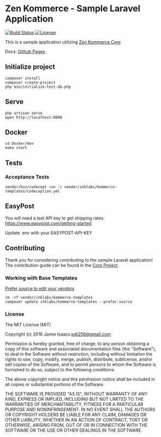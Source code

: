 # Zen Kommerce - Sample Laravel Application

[![Build Status](https://travis-ci.org/inklabs/kommerce-laravel.svg?branch=master)](https://travis-ci.org/inklabs/kommerce-laravel)
[![License](https://img.shields.io/packagist/l/inklabs/kommerce-laravel.svg)](https://github.com/inklabs/kommerce-laravel/blob/master/LICENSE.txt)

This is a sample application utilizing [Zen Kommerce Core](https://github.com/inklabs/kommerce-core)

Docs: [Github Pages](https://inklabs.github.io/kommerce-laravel)

## Initialize project

```
composer install
composer create-project
php bin/initialize-test-db.php
```

## Serve

```
php artisan serve
open http://localhost:8000
```

## Docker

```
cd Docker/dev
make start
```

## Tests

### Acceptance Tests

`vendor/bin/codecept run -c vendor/inklabs/kommerce-templates/codeception.yml`

## EasyPost

You will need a test API key to get shipping rates. https://www.easypost.com/getting-started

Update .env with your EASYPOST-API-KEY

## Contributing

Thank you for considering contributing to the sample Laravel application! The contribution guide can be found in the [Core Project](https://github.com/inklabs/kommerce-core/blob/master/CONTRIBUTING.md).

### Working with Base Templates

[Prefer source to edit your vendors](https://moquet.net/blog/5-features-about-composer-php/#5.-prefer-source-to-edit-your-vendors)

```
rm -rf vendor/inklabs/kommerce-templates
composer update inklabs/kommerce-templates --prefer-source
```

### License

The MIT License (MIT)

Copyright (c) 2016 Jamie Isaacs <pdt256@gmail.com>

Permission is hereby granted, free of charge, to any person obtaining a copy
of this software and associated documentation files (the "Software"), to deal
in the Software without restriction, including without limitation the rights
to use, copy, modify, merge, publish, distribute, sublicense, and/or sell
copies of the Software, and to permit persons to whom the Software is
furnished to do so, subject to the following conditions:

The above copyright notice and this permission notice shall be included in
all copies or substantial portions of the Software.

THE SOFTWARE IS PROVIDED "AS IS", WITHOUT WARRANTY OF ANY KIND, EXPRESS OR
IMPLIED, INCLUDING BUT NOT LIMITED TO THE WARRANTIES OF MERCHANTABILITY,
FITNESS FOR A PARTICULAR PURPOSE AND NONINFRINGEMENT. IN NO EVENT SHALL THE
AUTHORS OR COPYRIGHT HOLDERS BE LIABLE FOR ANY CLAIM, DAMAGES OR OTHER
LIABILITY, WHETHER IN AN ACTION OF CONTRACT, TORT OR OTHERWISE, ARISING FROM,
OUT OF OR IN CONNECTION WITH THE SOFTWARE OR THE USE OR OTHER DEALINGS IN
THE SOFTWARE.

